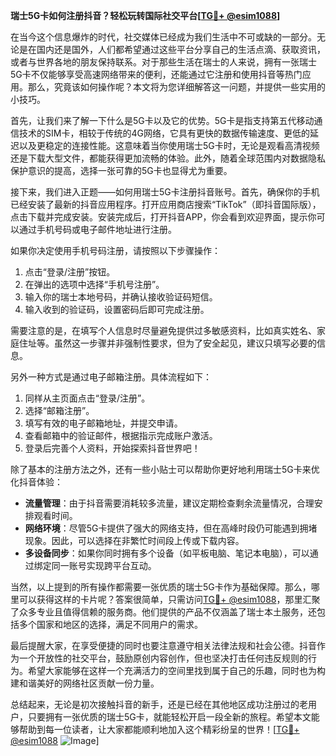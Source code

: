 **瑞士5G卡如何注册抖音？轻松玩转国际社交平台[[TG💪+ @esim1088](https://t.me/s/esim1088)]**

在当今这个信息爆炸的时代，社交媒体已经成为我们生活中不可或缺的一部分。无论是在国内还是国外，人们都希望通过这些平台分享自己的生活点滴、获取资讯，或者与世界各地的朋友保持联系。对于那些生活在瑞士的人来说，拥有一张瑞士5G卡不仅能够享受高速网络带来的便利，还能通过它注册和使用抖音等热门应用。那么，究竟该如何操作呢？本文将为您详细解答这一问题，并提供一些实用的小技巧。

首先，让我们来了解一下什么是5G卡以及它的优势。5G卡是指支持第五代移动通信技术的SIM卡，相较于传统的4G网络，它具有更快的数据传输速度、更低的延迟以及更稳定的连接性能。这意味着当你使用瑞士5G卡时，无论是观看高清视频还是下载大型文件，都能获得更加流畅的体验。此外，随着全球范围内对数据隐私保护意识的提高，选择一张可靠的5G卡也显得尤为重要。

接下来，我们进入正题——如何用瑞士5G卡注册抖音账号。首先，确保你的手机已经安装了最新的抖音应用程序。打开应用商店搜索“TikTok”（即抖音国际版），点击下载并完成安装。安装完成后，打开抖音APP，你会看到欢迎界面，提示你可以通过手机号码或电子邮件地址进行注册。

如果你决定使用手机号码注册，请按照以下步骤操作：
1. 点击“登录/注册”按钮。
2. 在弹出的选项中选择“手机号注册”。
3. 输入你的瑞士本地号码，并确认接收验证码短信。
4. 输入收到的验证码，设置密码后即可完成注册。

需要注意的是，在填写个人信息时尽量避免提供过多敏感资料，比如真实姓名、家庭住址等。虽然这一步骤并非强制性要求，但为了安全起见，建议只填写必要的信息。

另外一种方式是通过电子邮箱注册。具体流程如下：
1. 同样从主页面点击“登录/注册”。
2. 选择“邮箱注册”。
3. 填写有效的电子邮箱地址，并提交申请。
4. 查看邮箱中的验证邮件，根据指示完成账户激活。
5. 登录后完善个人资料，开始探索抖音世界吧！

除了基本的注册方法之外，还有一些小贴士可以帮助你更好地利用瑞士5G卡来优化抖音体验：
- **流量管理**：由于抖音需要消耗较多流量，建议定期检查剩余流量情况，合理安排观看时间。
- **网络环境**：尽管5G卡提供了强大的网络支持，但在高峰时段仍可能遇到拥堵现象。因此，可以选择在非繁忙时间段上传或下载内容。
- **多设备同步**：如果你同时拥有多个设备（如平板电脑、笔记本电脑），可以通过绑定同一账号实现跨平台互动。

当然，以上提到的所有操作都需要一张优质的瑞士5G卡作为基础保障。那么，哪里可以获得这样的卡片呢？答案很简单，只需访问[TG💪+ @esim1088](https://t.me/s/esim1088)，那里汇聚了众多专业且值得信赖的服务商。他们提供的产品不仅涵盖了瑞士本土服务，还包括多个国家和地区的选择，满足不同用户的需求。

最后提醒大家，在享受便捷的同时也要注意遵守相关法律法规和社会公德。抖音作为一个开放性的社交平台，鼓励原创内容创作，但也坚决打击任何违反规则的行为。希望大家能够在这样一个充满活力的空间里找到属于自己的乐趣，同时也为构建和谐美好的网络社区贡献一份力量。

总结起来，无论是初次接触抖音的新手，还是已经在其他地区成功注册过的老用户，只要拥有一张优质的瑞士5G卡，就能轻松开启一段全新的旅程。希望本文能够帮助到每一位读者，让大家都能顺利地加入这个精彩纷呈的世界！[[TG💪+ @esim1088](https://t.me/s/esim1088) ![Image](https://i.postimg.cc/4NQfJmqS/Snipaste-2025-05-13-00-14-12.png)]